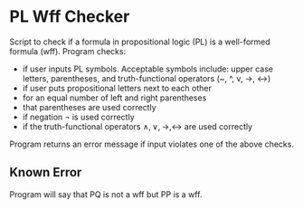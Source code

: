 # PL Wff Checker

Script to check if a formula in propositional logic (PL) is a well-formed formula (wff). Program checks:

- if user inputs PL symbols. Acceptable symbols include: upper case letters, parentheses, and truth-functional operators (~, ^, v, ->, <->)
- if user puts propositional letters next to each other
- for an equal number of left and right parentheses
- that parentheses are used correctly
- if negation $\neg$ is used correctly
- if the truth-functional operators $\wedge, \vee, \rightarrow, \leftrightarrow$ are used correctly

Program returns an error message if input violates one of the above checks.

## Known Error

Program will say that PQ is not a wff but PP is a wff.
